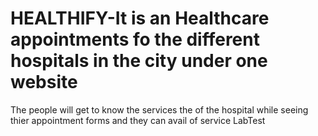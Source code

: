 # HEALTHIFY-It is an Healthcare appointments fo the different hospitals in the city under one website 
The people will get to know the services the of the hospital while seeing thier appointment forms and they can avail of service LabTest
